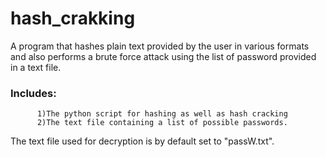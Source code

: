 # hash_crakking
A program that hashes plain text provided by the user in various formats and also performs a brute force 
attack using the list of password provided in a text file.

### Includes: 
          1)The python script for hashing as well as hash cracking
          2)The text file containing a list of possible passwords.
          
The text file used for decryption is by default set to "passW.txt".
